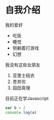 # 自我介绍

我的爱好
* 吃饭
* 睡觉
* 侧躺着打游戏
* 幻想

我没有这些女朋友
1. 亚里士结衣
2. 苍井优
3. 园田真理

目前正在学Javascript

```javascript
var b = 2
console.log(a)
```
